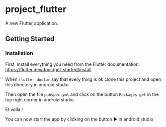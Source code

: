 # project_flutter

A new Flutter application.

## Getting Started

### Installation

First, install everything you need from the Flutter documentation: https://flutter.dev/docs/get-started/install

When `flutter doctor` say that every thing is ok clone this project and open this directory in android studio 

Then open the file `pubspec.yml` and click on the button `Packages get` in the top right corner in android studio

Et voilà !

You can now start the app by clicking on the button ▶️ in android studio
